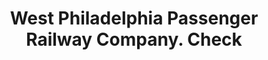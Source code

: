 ---
doi: 10.7916/D8W10J2Z
date_other: '1870'
date_other_textual: 1870-1879
form: printed ephemera
genre:
- Checks (bank checks)
name:
- West Philadelphia Passenger Railway Company
object_in_context_url: https://biggert.cul.columbia.edu/items/view/ave_biggert_01451
subject_hierarchical_geographic:
- Philadelphia, Pennsylvania, United States
subject_name:
- West Philadelphia Passenger Railway Company
title: West Philadelphia Passenger Railway Company. Check
sort_title: West Philadelphia Passenger Railway Company. Check
call_number: ave_biggert_01451
coordinates:
- 40.00944444444445,-75.13333333333334
pid: ave_biggert_01451
identifiers: ave_biggert_01451
thumbnail: https://derivativo-1.library.columbia.edu/iiif/2/ldpd:344569/full/!256,256/0/native.jpg
permalink: "/biggert/ave_biggert_01451/"
layout: iiif-image-page
---